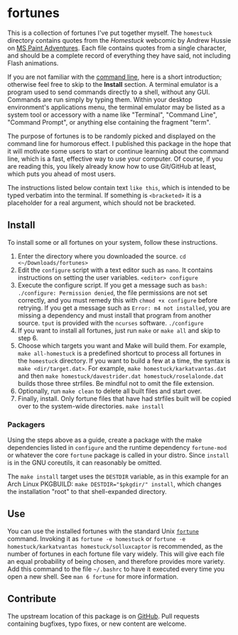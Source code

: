 fortunes
========

This is a collection of fortunes I've put together myself. The `homestuck`
directory contains quotes from the _Homestuck_ webcomic by Andrew Hussie on
[MS Paint Adventures](http://mspaintadventures.com/). Each file contains quotes
from a single character, and should be a complete record of everything they have
said, not including Flash animations.

If you are not familiar with the
[command line](https://en.wikipedia.org/wiki/Command-line_interface), here is a
short introduction; otherwise feel free to skip to the **Install** section. A
terminal emulator is a program used to send commands directly to a shell,
without any GUI. Commands are run simply by typing them. Within your desktop
environment's applications menu, the terminal emulator may be listed as a system
tool or accessory with a name like "Terminal", "Command Line", "Command Prompt",
or anything else containing the fragment "term".

The purpose of fortunes is to be randomly picked and displayed on the command
line for humorous effect. I published this package in the hope that it will
motivate some users to start or continue learning about the command line, which
is a fast, effective way to use your computer. Of course, if you are reading
this, you likely already know how to use Git/GitHub at least, which puts you
ahead of most users.

The instructions listed below contain text `like this`, which is intended to be
typed verbatim into the terminal. If something is `<bracketed>` it is a
placeholder for a real argument, which should not be bracketed.

Install
-------

To install some or all fortunes on your system, follow these instructions.

1. Enter the directory where you downloaded the source. `cd
   <~/Downloads/fortunes>`
2. Edit the `configure` script with a text editor such as `nano`. It contains
   instructions on setting the user variables. `<editor> configure`
2. Execute the configure script. If you get a message such as `bash:
   ./configure: Permission denied`, the file permissions are not set correctly,
   and you must remedy this with `chmod +x configure` before retrying. If you
   get a message such as `Error: m4 not installed`, you are missing a dependency
   and must install that program from another source. `tput` is provided with
   the `ncurses` software. `./configure`
3. If you want to install all fortunes, just run `make` or `make all` and skip
   to step 6.
4. Choose which targets you want and Make will build them. For example, `make
   all-homestuck` is a predefined shortcut to process all fortunes in the
   `homestuck` directory. If you want to build a few at a time, the syntax is
   `make <dir/target.dat>`. For example, `make homestuck/karkatvantas.dat` and
   then `make homestuck/davestrider.dat homestuck/roselalonde.dat` builds those
   three strfiles. Be mindful not to omit the file extension.
5. Optionally, run `make clean` to delete all built files and start over.
6. Finally, install. Only fortune files that have had strfiles built will be
   copied over to the system-wide directories. `make install`

### Packagers ###

Using the steps above as a guide, create a package with the make dependencies
listed in `configure` and the runtime dependency `fortune-mod` or whatever the
core `fortune` package is called in your distro. Since `install` is in the GNU
coreutils, it can reasonably be omitted.

The `make install` target uses the `DESTDIR` variable, as in this example for an
Arch Linux PKGBUILD: `make DESTDIR="$pkgdir/" install`, which changes the
installation "root" to that shell-expanded directory.

Use
---

You can use the installed fortunes with the standard Unix
[`fortune`](https://en.wikipedia.org/wiki/Fortune_%28Unix%29) command. Invoking
it as `fortune -e homestuck` or `fortune -e homestuck/karkatvantas
homestuck/solluxcaptor` is recommended, as the number of fortunes in each
fortune file vary widely. This will give each file an equal probability of being
chosen, and therefore provides more variety. Add this command to the file
`~/.bashrc` to have it executed every time you open a new shell. See `man 6
fortune` for more information.

Contribute
----------

The upstream location of this package is on
[GitHub](https://github.com/HectorAE/fortunes). Pull requests containing
bugfixes, typo fixes, or new content are welcome.

